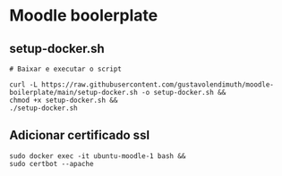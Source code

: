 # Moodle boolerplate

## setup-docker.sh

```
# Baixar e executar o script

curl -L https://raw.githubusercontent.com/gustavolendimuth/moodle-boilerplate/main/setup-docker.sh -o setup-docker.sh &&
chmod +x setup-docker.sh &&
./setup-docker.sh
```

## Adicionar certificado ssl

```
sudo docker exec -it ubuntu-moodle-1 bash &&
sudo certbot --apache
```
